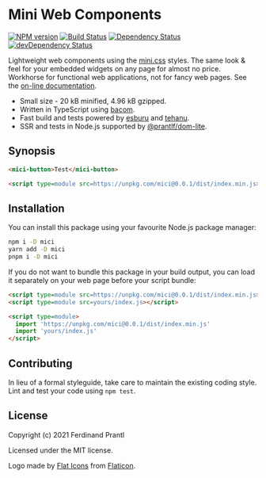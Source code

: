 # Mini Web Components

[![NPM version](https://badge.fury.io/js/mici.png)](http://badge.fury.io/js/mici)
[![Build Status](https://github.com/prantlf/mici/workflows/Test/badge.svg)](https://github.com/prantlf/mici/actions)
[![Dependency Status](https://david-dm.org/prantlf/mici.svg)](https://david-dm.org/prantlf/mici)
[![devDependency Status](https://david-dm.org/prantlf/mici/dev-status.svg)](https://david-dm.org/prantlf/mici#info=devDependencies)

Lightweight web components using the [mini.css] styles. The same look & feel for your embedded widgets on any page for almost no price. Workhorse for functional web applications, not for fancy web pages. See the [on-line documentation].

* Small size - 20 kB minified, 4.96 kB gzipped.
* Written in TypeScript using [bacom].
* Fast build and tests powered by [esburu] and [tehanu].
* SSR and tests in Node.js supported by [@prantlf/dom-lite].

## Synopsis

```html
<mici-button>Test</mici-button>

<script type=module src=https://unpkg.com/mici@0.0.1/dist/index.min.js></script>
```

## Installation

You can install this package using your favourite Node.js package manager:

```sh
npm i -D mici
yarn add -D mici
pnpm i -D mici
```

If you do not want to bundle this package in your build output, you can load it separately on your web page before your script bundle:

```html
<script type=module src=https://unpkg.com/mici@0.0.1/dist/index.min.js></script>
<script type=module src=yours/index.js></script>
```

```html
<script type=module>
  import 'https://unpkg.com/mici@0.0.1/dist/index.min.js'
  import 'yours/index.js'
</script>
```

## Contributing

In lieu of a formal styleguide, take care to maintain the existing coding style. Lint and test your code using `npm test`.

## License

Copyright (c) 2021 Ferdinand Prantl

Licensed under the MIT license.

Logo made by [Flat Icons] from [Flaticon].

[mini.css]: https://minicss.org/
[on-line documentation]: https://prantlf.github.io/mici/
[bacom]: https://github.com/prantlf/bacom#readme
[esburu]: https://github.com/prantlf/esburu#readme
[tehanu]: https://github.com/prantlf/tehanu#readme
[@prantlf/dom-lite]: https://github.com/prantlf/dom-lite#readme
[Flat Icons]: https://www.flaticon.com/authors/flat-icons
[Flaticon]: https://www.flaticon.com/
